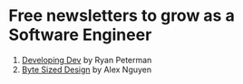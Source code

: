 # Free newsletters to grow as a Software Engineer

1. [Developing Dev](https://www.developing.dev/) by Ryan Peterman
2. [Byte Sized Design](https://bytesizeddesign.substack.com/) by Alex Nguyen